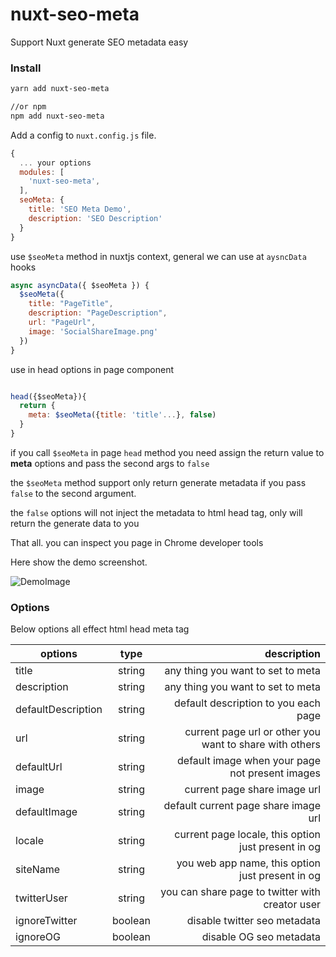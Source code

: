 # nuxt-seo-meta

Support Nuxt generate SEO metadata easy

### Install

```bash
yarn add nuxt-seo-meta

//or npm
npm add nuxt-seo-meta
```

Add a config to `nuxt.config.js` file.

```javascript
{
  ... your options
  modules: [
    'nuxt-seo-meta',
  ],
  seoMeta: {
    title: 'SEO Meta Demo',
    description: 'SEO Description'
  }
}
```

use `$seoMeta` method in nuxtjs context, general we can use at `aysncData` hooks

```javascript
async asyncData({ $seoMeta }) {
  $seoMeta({
    title: "PageTitle",
    description: "PageDescription",
    url: "PageUrl",
    image: 'SocialShareImage.png'
  })
}
```

use in head options in page component

```javascript

head({$seoMeta}){
  return {
    meta: $seoMeta({title: 'title'...}, false)
  }
}

```

if you call `$seoMeta` in page `head` method you need assign the return value to **meta** options and pass the second args to `false`

the `$seoMeta` method support only return generate metadata if you pass `false` to the second argument.

the `false` options will not inject the metadata to html head tag, only will return the generate data to you



That all. you can inspect you page in Chrome developer tools

Here show the demo screenshot.

![DemoImage](http://public.mixbo.cn/nuxtjs-seo-meta.png?t)

### Options

Below options all effect html head meta tag

| options            |  type   |                                             description |
| ------------------ | :-----: | ------------------------------------------------------: |
| title              | string  |                       any thing you want to set to meta |
| description        | string  |                       any thing you want to set to meta |
| defaultDescription | string  |                    default description to you each page |
| url                | string  | current page url or other you want to share with others |
| defaultUrl         | string  |         default image when your page not present images |
| image              | string  |                            current page share image url |
| defaultImage       | string  |                    default current page share image url |
| locale             | string  |     current page locale, this option just present in og |
| siteName           | string  |        you web app name, this option just present in og |
| twitterUser        | string  |         you can share page to twitter with creator user |
| ignoreTwitter      | boolean |                            disable twitter seo metadata |
| ignoreOG           | boolean |                                 disable OG seo metadata |

